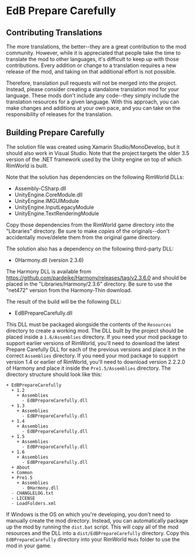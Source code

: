 # EdB Prepare Carefully

## Contributing Translations

The more translations, the better--they are a great contribution to the mod community.  However, while it is appreciated that people take the time to translate the mod to other languages, it's difficult to keep up with those contributions.  Every addition or change to a translation requires a new release of the mod, and taking on that additional effort is not possible.

Therefore, translation pull requests will not be merged into the project.  Instead, please consider creating a standalone translation mod for your language.  These mods don't include any code--they simply include the translation resources for a given language.  With this approach, you can make changes and additions at your own pace, and you can take on the responsibility of releases for the translation.

## Building Prepare Carefully

The solution file was created using Xamarin Studio/MonoDevelop, but it should also work in Visual Studio.  Note that the project targets the older 3.5 version of the .NET framework used by the Unity engine on top of which RimWorld is built.

Note that the solution has dependencies on the following RimWorld DLLs:
- Assembly-CSharp.dll
- UnityEngine.CoreModule.dll
- UnityEngine.IMGUIModule
- UnityEngine.InputLegacyModule
- UnityEngine.TextRenderingModule

Copy those dependencies from the RimWorld game directory into the "Libraries" directory.  Be sure to make _copies_ of the originals--don't accidentally move/delete them from the original game directory.

The solution also has a dependency on the following third-party DLL:
- 0Harmony.dll (version 2.3.6)

The Harmony DLL is available from https://github.com/pardeike/Harmony/releases/tag/v2.3.6.0 and should be placed in the "Libraries/Harmony/2.3.6" directory.  Be sure to use the "net472" version from the Harmony-Thin download.

The result of the build will be the following DLL:
- EdBPrepareCarefully.dll

This DLL must be packaged alongside the contents of the `Resources` directory to create a working mod. The DLL built by the project should be placed inside a `1.6/Assemblies` directory.
If you need your mod package to support earlier versions of RimWorld, you'll need to download the latest Prepare Carefully DLL for each of the previous versions and place it in the correct `Assemblies` directory.
If you need your mod package to support version 1.4 or earlier of RimWorld, you'll need to download version 2.2.2.0 of Harmony and place it inside the `Pre1.5/Assemblies` directory.
The directory structure should look like this:

```
+ EdBPrepareCarefully
  + 1.2
    + Assemblies
      - EdBPrepareCarefully.dll
  + 1.3
    + Assemblies
      - EdBPrepareCarefully.dll
  + 1.4
    + Assemblies
      - EdBPrepareCarefully.dll
  + 1.5
    + Assemblies
      - EdBPrepareCarefully.dll
  + 1.6
    + Assemblies
      - EdBPrepareCarefully.dll
  + About
  + Common
  + Pre1.5
    + Assemblies
      - 0Harmony.dll
  - CHANGLELOG.txt
  - LICENSE
  - LoadFolders.xml
```

If Windows is the OS on which you're developing, you don't need to manually create the mod directory.  Instead, you can automatically package up the mod by running the `dist.bat` script.  This will copy all of the mod resources and the DLL into a `dist/EdBPrepareCarefully` directory.  Copy this `EdBPrepareCarefully` directory into your RimWorld `Mods` folder to use the mod in your game.
